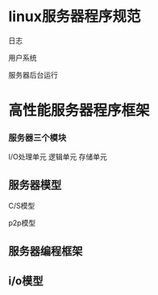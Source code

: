 # linux服务器程序规范

日志

用户系统

服务器后台运行

# **高性能服务器程序框架**

### 服务器三个模块
I/O处理单元
逻辑单元
存储单元

## 服务器模型

C/S模型

p2p模型

## 服务器编程框架

## i/o模型

